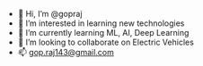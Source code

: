 - 👋 Hi, I’m @gopraj
- 👀 I’m interested in learning new technologies
- 🌱 I’m currently learning ML, AI, Deep Learning
- 💞️ I’m looking to collaborate on Electric Vehicles
- 📫 gop.raj143@gmail.com

<!---
gopraj/gopraj is a ✨ special ✨ repository because its `README.md` (this file) appears on your GitHub profile.
You can click the Preview link to take a look at your changes.
--->
